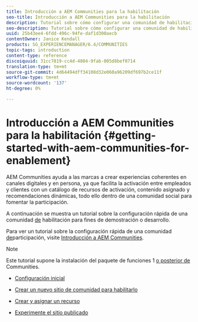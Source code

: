 ```yaml
---
title: Introducción a AEM Communities para la habilitación
seo-title: Introducción a AEM Communities para la habilitación
description: Tutorial sobre cómo configurar una comunidad de habilitación
seo-description: Tutorial sobre cómo configurar una comunidad de habilitación
uuid: 25b43ee4-6fdd-496c-94fe-daf1d300aecb
contentOwner: Janice Kendall
products: SG_EXPERIENCEMANAGER/6.4/COMMUNITIES
topic-tags: introduction
content-type: reference
discoiquuid: 31cc7819-cc4d-4804-9fab-005d8bef0714
translation-type: tm+mt
source-git-commit: 4d64494dff34108d32e060a96209df697b2ce11f
workflow-type: tm+mt
source-wordcount: '137'
ht-degree: 0%

---
```



# Introducción a AEM Communities para la habilitación  {#getting-started-with-aem-communities-for-enablement}

AEM Communities ayuda a las marcas a crear experiencias coherentes en canales digitales y en persona, ya que facilita la activación entre empleados y clientes con un catálogo de recursos de activación, contenido asignado y recomendaciones dinámicas, todo ello dentro de una comunidad social para fomentar la participación.

A continuación se muestra un tutorial sobre la configuración rápida de una comunidad [de](overview.md#enablement-community) habilitación para fines de demostración o desarrollo.

Para ver un tutorial sobre la configuración rápida de una comunidad [de](overview.md#engagement-community)participación, visite [Introducción a AEM Communities](getting-started.md).

>[!NOTE]
>
>Este tutorial supone la instalación del paquete de funciones 1 [o posterior de](deploy-communities.md#latestfeaturepack) Communities.

* [Configuración inicial](enablement-setup.md)

* [Crear un nuevo sitio de comunidad para habilitarlo](enablement-create-site.md)

* [Crear y asignar un recurso](resource.md)

* [Experimente el sitio publicado](enablement-published-site.md)

